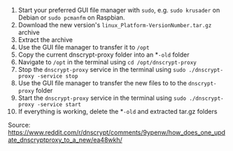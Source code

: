 1. Start your preferred GUI file manager with `sudo`, e.g. `sudo krusader` on Debian or `sudo pcmanfm` on Raspbian.
2. Download the new version's `linux_Platform-VersionNumber.tar.gz` archive
3. Extract the archive
4. Use the GUI file manager to transfer it to `/opt`
5. Copy the current dnscrypt-proxy folder into an \*`-old` folder
6. Navigate to `/opt` in the terminal using `cd /opt/dnscrypt-proxy`
7. Stop the `dnscrypt-proxy` service in the terminal using `sudo ./dnscrypt-proxy -service stop`
8. Use the GUI file manager to transfer the new files to to the `dnscrypt-proxy` folder
9. Start the `dnscrypt-proxy` service in the terminal using `sudo ./dnscrypt-proxy -service start`
10. If everything is working, delete the \*`-old` and extracted tar.gz folders

Source:
https://www.reddit.com/r/dnscrypt/comments/9ypenw/how_does_one_update_dnscryptproxy_to_a_new/ea48wkh/